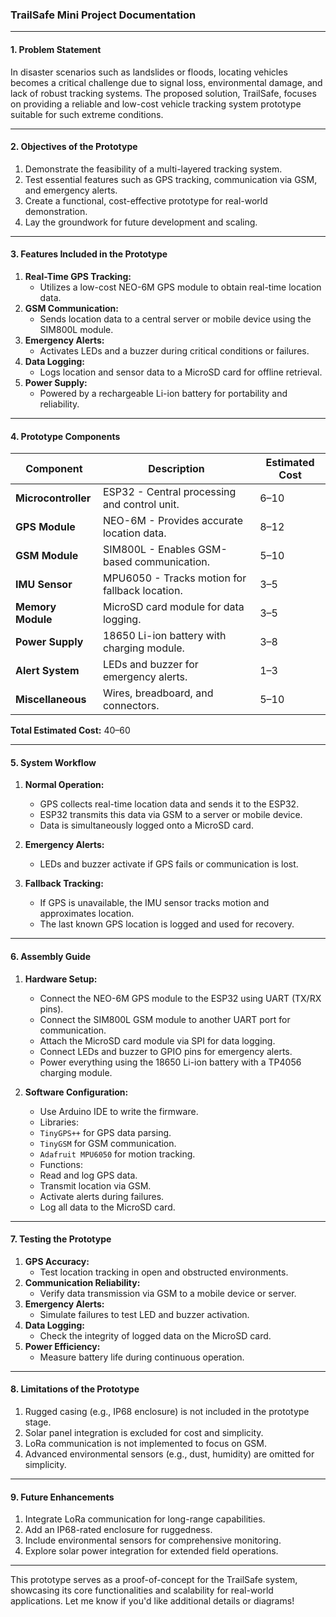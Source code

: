 ### **TrailSafe Mini Project Documentation**

---

#### **1. Problem Statement**

In disaster scenarios such as landslides or floods, locating vehicles becomes a critical challenge due to signal loss, environmental damage, and lack of robust tracking systems. The proposed solution, TrailSafe, focuses on providing a reliable and low-cost vehicle tracking system prototype suitable for such extreme conditions.

---

#### **2. Objectives of the Prototype**

1. Demonstrate the feasibility of a multi-layered tracking system.
2. Test essential features such as GPS tracking, communication via GSM, and emergency alerts.
3. Create a functional, cost-effective prototype for real-world demonstration.
4. Lay the groundwork for future development and scaling.

---

#### **3. Features Included in the Prototype**

1. **Real-Time GPS Tracking:**
   - Utilizes a low-cost NEO-6M GPS module to obtain real-time location data.
2. **GSM Communication:**
   - Sends location data to a central server or mobile device using the SIM800L module.
3. **Emergency Alerts:**
   - Activates LEDs and a buzzer during critical conditions or failures.
4. **Data Logging:**
   - Logs location and sensor data to a MicroSD card for offline retrieval.
5. **Power Supply:**
   - Powered by a rechargeable Li-ion battery for portability and reliability.

---

#### **4. Prototype Components**

| **Component**         | **Description**                               | **Estimated Cost** |
|------------------------|-----------------------------------------------|--------------------|
| **Microcontroller**   | ESP32 - Central processing and control unit.  | $6–$10           |
| **GPS Module**        | NEO-6M - Provides accurate location data.      | $8–$12           |
| **GSM Module**        | SIM800L - Enables GSM-based communication.    | $5–$10           |
| **IMU Sensor**        | MPU6050 - Tracks motion for fallback location.| $3–$5            |
| **Memory Module**     | MicroSD card module for data logging.          | $3–$5            |
| **Power Supply**      | 18650 Li-ion battery with charging module.     | $3–$8            |
| **Alert System**      | LEDs and buzzer for emergency alerts.          | $1–$3            |
| **Miscellaneous**     | Wires, breadboard, and connectors.             | $5–$10           |

**Total Estimated Cost:** $40–$60

---

#### **5. System Workflow**

1. **Normal Operation:**
    - GPS collects real-time location data and sends it to the ESP32.
    - ESP32 transmits this data via GSM to a server or mobile device.
    - Data is simultaneously logged onto a MicroSD card.

2. **Emergency Alerts:**
    - LEDs and buzzer activate if GPS fails or communication is lost.

3. **Fallback Tracking:**
    - If GPS is unavailable, the IMU sensor tracks motion and approximates location.
    - The last known GPS location is logged and used for recovery.

---

#### **6. Assembly Guide**

1. **Hardware Setup:**
    - Connect the NEO-6M GPS module to the ESP32 using UART (TX/RX pins).
    - Connect the SIM800L GSM module to another UART port for communication.
    - Attach the MicroSD card module via SPI for data logging.
    - Connect LEDs and buzzer to GPIO pins for emergency alerts.
    - Power everything using the 18650 Li-ion battery with a TP4056 charging module.

2. **Software Configuration:**
    - Use Arduino IDE to write the firmware.
    - Libraries:
    - `TinyGPS++` for GPS data parsing.
    - `TinyGSM` for GSM communication.
    - `Adafruit MPU6050` for motion tracking.
    - Functions:
    - Read and log GPS data.
    - Transmit location via GSM.
    - Activate alerts during failures.
    - Log all data to the MicroSD card.

---

#### **7. Testing the Prototype**

1. **GPS Accuracy:**
    - Test location tracking in open and obstructed environments.
2. **Communication Reliability:**
    - Verify data transmission via GSM to a mobile device or server.
3. **Emergency Alerts:**
    - Simulate failures to test LED and buzzer activation.
4. **Data Logging:**
    - Check the integrity of logged data on the MicroSD card.
5. **Power Efficiency:**
    - Measure battery life during continuous operation.

---

#### **8. Limitations of the Prototype**

1. Rugged casing (e.g., IP68 enclosure) is not included in the prototype stage.
2. Solar panel integration is excluded for cost and simplicity.
3. LoRa communication is not implemented to focus on GSM.
4. Advanced environmental sensors (e.g., dust, humidity) are omitted for simplicity.

---

#### **9. Future Enhancements**

1. Integrate LoRa communication for long-range capabilities.
2. Add an IP68-rated enclosure for ruggedness.
3. Include environmental sensors for comprehensive monitoring.
4. Explore solar power integration for extended field operations.

---

This prototype serves as a proof-of-concept for the TrailSafe system, showcasing its core functionalities and scalability for real-world applications. Let me know if you'd like additional details or diagrams!

